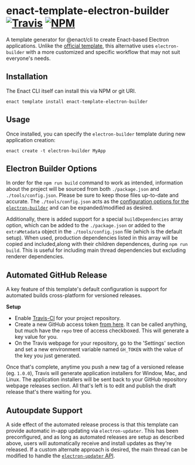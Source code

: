 # enact-template-electron-builder [![Travis](https://img.shields.io/travis/JayCanuck/enact-template-electron-builder/master.svg)](https://travis-ci.org/JayCanuck/enact-template-electron-builder) [![NPM](https://img.shields.io/npm/v/enact-template-electron-builder.svg)](https://www.npmjs.com/package/enact-template-electron-builder)

A template generator for @enact/cli to create Enact-based Electron applications. Unlike the [official template](https://github.com/enactjs/templates/tree/develop/packages/electron), this alternative uses `electron-builder` with a more customized and specific workflow that may not suit everyone's needs.

## Installation

The Enact CLI itself can install this via NPM or git URI.
```
enact template install enact-template-electron-builder
```

## Usage

Once installed, you can specify the `electron-builder` template during new application creation:
```
enact create -t electron-builder MyApp
```

## Electron Builder Options

In order for the `npm run build` command to work as intended, information about the project will be sourced from both `./package.json` and `./tools/config.json`. Please be sure to keep those files up-to-date and accurate.  The `./tools/config.json` acts as the [configuration options for the `electron-builder`](https://www.electron.build/configuration/configuration) and can be expanded/modified as desired.

Additionally, there is added support for a special `buildDependencies` array option, which can be added to the `./package.json` or added to the `extraMetadata` object in the `./tools/config.json` file (which is the default setup). When used, production dependencies listed in this array will be copied and included,along with their children dependences, during `npm run build`. This is useful for including main thread dependencies but excluding renderer dependencies.

## Automated GitHub Release

A key feature of this template's default configuration is support for automated builds cross-platform for versioned releases.

**Setup**
* Enable [Travis-CI](https://travis-ci.org) for your project repository.
* Create a new GitHub access token [from here](https://github.com/settings/tokens/new). It can be called anything, but much have the `repo` tree of access checkboxed. This will generate a key value for you.
* On the Travis webpage for your repository, go to the 'Settings' section and set a new environment variable named `GH_TOKEN` with the value of the key you just generated.

Once that's complete, anytime you push a new tag of a versioned release (eg. `1.0.0`), Travis will generate application installers for Window, Mac, and Linux. The application installers will be sent back to your GitHub repository webpage releases section. All that's left is to edit and publish the draft release that's there waiting for you.

## Autoupdate Support

A side effect of the automated release process is that this template can provide automatic in-app updating via `electron-updater`. This has been preconfigured, and as long as automated releases are setup as described above, users will automatically receive and install updates as they're released.  If a custom alternate approach is desired, the main thread can be modified to handle the [`electron-updater` API](https://www.electron.build/auto-update).